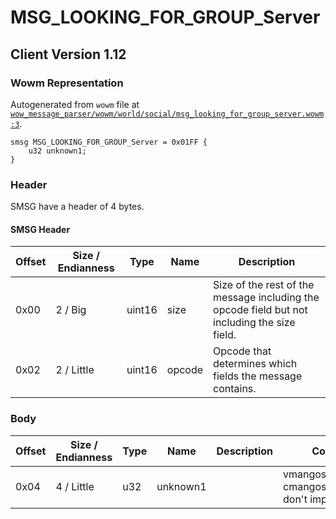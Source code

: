 # MSG_LOOKING_FOR_GROUP_Server

## Client Version 1.12

### Wowm Representation

Autogenerated from `wowm` file at [`wow_message_parser/wowm/world/social/msg_looking_for_group_server.wowm:3`](https://github.com/gtker/wow_messages/tree/main/wow_message_parser/wowm/world/social/msg_looking_for_group_server.wowm#L3).
```rust,ignore
smsg MSG_LOOKING_FOR_GROUP_Server = 0x01FF {
    u32 unknown1;
}
```
### Header

SMSG have a header of 4 bytes.

#### SMSG Header

| Offset | Size / Endianness | Type   | Name   | Description |
| ------ | ----------------- | ------ | ------ | ----------- |
| 0x00   | 2 / Big           | uint16 | size   | Size of the rest of the message including the opcode field but not including the size field.|
| 0x02   | 2 / Little        | uint16 | opcode | Opcode that determines which fields the message contains.|

### Body

| Offset | Size / Endianness | Type | Name | Description | Comment |
| ------ | ----------------- | ---- | ---- | ----------- | ------- |
| 0x04 | 4 / Little | u32 | unknown1 |  | vmangos sets to 0. cmangos/mangoszero don't implement |

